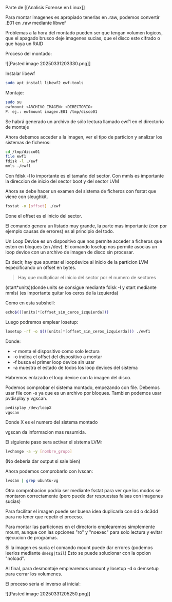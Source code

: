 Parte de [[Analisis Forense en Linux]]

Para montar imagenes es apropiado tenerlas en .raw, podemos convertir .E01 en .raw mediante libwef

Problemas a la hora del montado pueden ser que tengan volumen logicos, que el apagado brusco deje imagenes sucias, que el disco este cifrado o que haya un RAID

Proceso del montado:

![[Pasted image 20250331203330.png]]

Instalar libewf

``` bash
sudo apt install libewf2 ewf-tools
```

Montaje:

``` bash
sudo su
ewfmount <ARCHIVO_IMAGEN> <DIRECTORIO>
P. ej.: ewfmount imagen.E01 /tmp/disco01
```

Se habrá generado un archivo de sólo lectura llamado ewf1 en el directorio de montaje

Ahora debemos acceder a la imagen, ver el tipo de particion y analizar los sistemas de ficheros:

``` bash
cd /tmp/disco01
file ewf1
fdisk -l ./ewf
mmls ./ewf1
```

Con fdisk -l lo importante es el tamaño del sector. Con mmls es importante la direccion de inicio del sector boot y del sector LVM

Ahora se debe hacer un examen del sistema de ficheros con fsstat que viene con sleughkit.

``` bash
fsstat -o [offset] ./ewf
```

Done el offset es el inicio del sector.

El comando genera un listado muy grande, la parte mas importante (con por ejemplo causas de errores) es al principio del todo.

Un Loop Device es un dispositivo que nos permite acceder a ficheros que esten en bloques (en /dev). El comando losetup nos permite asocias un loop device con un archivo de imagen de disco sin procesar.

Es decir, hay que apuntar el loopdevice al inicio de la particion LVM especificando un offset en bytes.

>Hay que multiplicar el inicio del sector por el numero de sectores

(start\*units)(donde units se consigue mediante fdisk -l y start mediante mmls) (es importante quitar los ceros de la izquierda)

Como en esta subshell:

``` bash
echo$(([units]*[offset_sin_ceros_izquierda]))
```


Luego podremos emplear losetup:

``` bash
losetup -rf -o $(([units]*[offset_sin_ceros_izquierda])) ./ewf1
```

Donde:
- -r monta el dispositivo como solo lectura
- -o indica el offset del dispositivo a montar
- -f busca el primer loop device sin usar
- -a muestra el estado de todos los loop devices del sistema

Habremos enlazado el loop device con la imagen del disco.

Podemos comprobar el sistema montado, empezando con file. Debemos usar file con -s ya que es un archivo por bloques. Tambien podemos usar pvdisplay y vgscan.

``` bash
pvdisplay /dev/loopX
vgscan
```

Donde X es el numero del sistema montado

vgscan da informacion mas resumida.

El siguiente paso sera activar el sistema LVM:

``` bash
lvchange -a -y [nombre_grupo]
```

(No deberia dar output si sale bien)

Ahora podemos comprobarlo con lvscan:

``` bash
lvscan | grep ubuntu-vg
```

Otra comprobacion podria ser mediante fsstat para ver que los modos se montaron correctamente (pero puede dar respuestas falsas con imagenes sucias)

Para facilitar el imagen puede ser buena idea duplicarla con dd o dc3dd para no tener que repetir el proceso.

Para montar las particiones en el directorio emplearemos simplemente mount, aunque con las opciones "ro" y "noexec" para solo lectura y evitar ejecucion de programas.

Si la imagen es sucia el comando mount puede dar errores (podemos leerlos mediante ``` dmesg|tail ```) Esto se puede solucionar con la opcion "noload".

Al final, para desmontaje emplearemos umount y losetup -d o demsetup para cerrar los volumenes.

El proceso seria el inverso al inicial:

![[Pasted image 20250331205250.png]]

